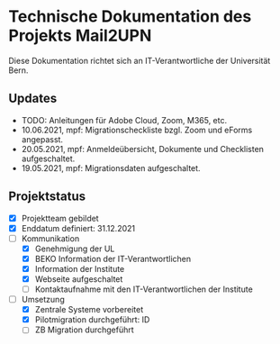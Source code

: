 # Technische Dokumentation des Projekts Mail2UPN

Diese Dokumentation richtet sich an IT-Verantwortliche der Universität Bern.

## Updates

- TODO: Anleitungen für Adobe Cloud, Zoom, M365, etc.
- 10.06.2021, mpf: Migrationscheckliste bzgl. Zoom und eForms angepasst.
- 20.05.2021, mpf: Anmeldeübersicht, Dokumente und Checklisten aufgeschaltet.
- 19.05.2021, mpf: Migrationsdaten aufgeschaltet.

## Projektstatus

- [x] Projektteam gebildet
- [x] Enddatum definiert: 31.12.2021
- [ ] Kommunikation
    * [x] Genehmigung der UL
    * [x] BEKO Information der IT-Verantwortlichen
    * [x] Information der Institute
    * [x] Webseite aufgeschaltet
    * [ ] Kontaktaufnahme mit den IT-Verantwortlichen der Institute
- [ ] Umsetzung
    * [x] Zentrale Systeme vorbereitet
    * [x] Pilotmigration durchgeführt: ID
    * [ ] ZB Migration durchgeführt